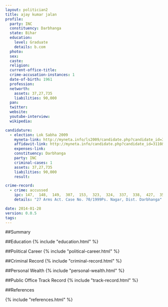 ```yaml
---
layout: politician2
title: ajay kumar jalan
profile: 
  party: INC
  constituency: Darbhanga
  state: Bihar
  education: 
    level: Graduate
    details: b.com
  photo: 
  sex: 
  caste: 
  religion: 
  current-office-title: 
  crime-accusation-instances: 1
  date-of-birth: 1961
  profession: 
  networth: 
    assets: 37,27,735
    liabilities: 90,000
  pan: 
  twitter: 
  website: 
  youtube-interview: 
  wikipedia: 

candidature: 
  - election: Lok Sabha 2009
    myneta-link: http://myneta.info/ls2009/candidate.php?candidate_id=3110
    affidavit-link: http://myneta.info/candidate.php?candidate_id=3110&scan=original
    expenses-link: 
    constituency: Darbhanga 
    party: INC
    criminal-cases: 1
    assets: 37,27,735
    liabilities: 90,000
    result:  

crime-record: 
  - crime: accussed
    ipc: 147,  148,  149,  307,  153,  323,  324,  337,  338,  427,  353,  332
    details: "27 Arms Act. Case No. 70/1999Ps. Nagar, Dist. Darbhanga" 

date: 2014-01-28
version: 0.0.5
tags: 
---
```

##Summary


##Education
{% include "education.html" %}


##Political Career
{% include "political-career.html" %}


##Criminal Record
{% include "criminal-record.html" %}


##Personal Wealth
{% include "personal-wealth.html" %}


##Public Office Track Record
{% include "track-record.html" %}


##References


{% include "references.html" %}